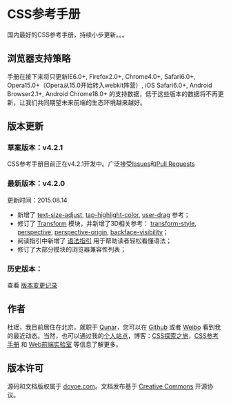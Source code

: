 # CSS参考手册

国内最好的CSS参考手册，持续小步更新。。。

## 浏览器支持策略

手册在接下来将只更新IE6.0+, Firefox2.0+, Chrome4.0+, Safari6.0+, Opera15.0+（Opera从15.0开始转入webkit阵营）, iOS Safari6.0+, Android Browser2.1+, Android Chrome18.0+ 的支持数据，低于这些版本的数据将不再更新，让我们共同期望未来前端的生态环境越来越好。

## 版本更新

### 草案版本：v4.2.1

CSS参考手册目前正在v4.2.1开发中。广泛接受[Issues](https://github.com/doyoe/css-handbook/issues)和[Pull Requests](https://github.com/doyoe/css-handbook/pulls)

### 最新版本：v4.2.0

更新时间：2015.08.14

* 新增了
[text-size-adjust](http://css.doyoe.com/properties/text/text-size-adjust.htm),
[tap-highlight-color](http://css.doyoe.com/properties/only-webkit/tap-highlight-color.htm),
[user-drag](http://css.doyoe.com/properties/only-webkit/user-drag.htm)
参考；
* 修订了 [Transform](http://css.doyoe.com/properties/transform/index.htm) 模块，并新增了3D相关参考：
[transform-style](http://css.doyoe.com/properties/transform/transform-style.htm),
[perspective](http://css.doyoe.com/properties/transform/perspective.htm),
[perspective-origin](http://css.doyoe.com/properties/transform/perspective-origin.htm),
[backface-visibility](http://css.doyoe.com/properties/transform/backface-visibility.htm)；
* 阅读指引中新增了 [语法指引](http://css.doyoe.com/introduction/guide.htm) 用于帮助读者轻松看懂语法；
* 修订了大部分模块的浏览器兼容性列表；


### 历史版本：

查看 [版本变更记录](http://css.doyoe.com/introduction/change-list.htm)


## 作者

杜瑶，我目前居住在北京，就职于 [Qunar](http://www.qunar.com)，您可以在 [Github](https://github.com/doyoe) 或者 [Weibo](http://weibo.com/doyoe) 看到我的最近动态。当然，也可以通过我的[个人站点](http://www.doyoe.com)，博客：[CSS探索之旅](http://blog.doyoe.com)，[CSS参考手册](http://css.doyoe.com) 和 [Web前端实验室](http://demo.doyoe.com) 等信息了解更多。


## 版本许可

源码和文档版权属于 [doyoe.com](http://www.doyoe.com)。文档发布基于 [Creative Commons](http://creativecommons.org/licenses/by/4.0/) 开源协议。

<!--
## 构建工具安装与使用

1. 安装[Node.js](http://nodejs.org/download/)，安装后可能需要重启电脑
1. 命令行运行`npm install -g gulp `
1. 将安装源设置为中国地区，否则会很慢 `npm config set registry http://registry.cnpmjs.org/ --global`
1. 项目根目录运行`npm install`

### 编译chm

1. windows下安装[HTML Help Workshop](http://download.microsoft.com/download/0/A/9/0A939EF6-E31C-430F-A3DF-DFAE7960D564/htmlhelp.exe)
1. 在项目根目录运行`gulp chm`命令

如果编译失败，请尝试拷贝`hhc.exe`到项目目录下

### 代码错误检查

在项目根目录运行`gulp htm`命令，将会检查所有html文件的代码合法性
-->
